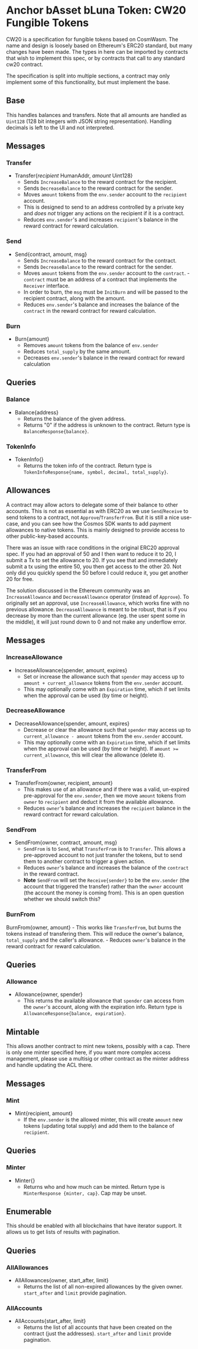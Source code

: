 # Anchor bAsset bLuna Token: CW20 Fungible Tokens <!-- omit in toc -->

CW20 is a specification for fungible tokens based on CosmWasm.
The name and design is loosely based on Ethereum's ERC20 standard,
but many changes have been made. The types in here can be imported by
contracts that wish to implement this  spec, or by contracts that call
to any standard cw20 contract.

The specification is split into multiple sections, a contract may only
implement some of this functionality, but must implement the base.

## Base

This handles balances and transfers. Note that all amounts are
handled as `Uint128` (128 bit integers with JSON string representation).
Handling decimals is left to the UI and not interpreted.

## Messages

### Transfer

* Transfer{*recipient* HumanAddr, *amount* Uint128}
    - Sends `IncreaseBalance` to the reward contract for the recipient.
    - Sends `DecreaseBalance` to the reward contract for the sender.
    - Moves `amount` tokens from the `env.sender` account to the `recipient` account.
    - This is designed to
     send to an address controlled by a private key and *does not* trigger
     any actions on the recipient if it is a contract.
    - Reduces `env.sender`'s  and increases `recipient`'s balance in the reward contract for reward calculation.

### Send
* Send{contract, amount, msg}
    - Sends `IncreaseBalance` to the reward contract for the contract.
    - Sends `DecreaseBalance` to the reward contract for the sender.
    - Moves `amount` tokens from the `env.sender` account to the `contract`.
    -`contract` must be an address of a contract that implements the `Receiver` interface.
    - In order to burn, the `msg` must be `InitBurn` and will be passed to the recipient contract, along with the amount.
    - Reduces `env.sender`'s  balance and increases the balance of the `contract`  in the reward contract for reward calculation.

### Burn
* Burn{amount}
    - Removes `amount` tokens from the balance of `env.sender`
    - Reduces `total_supply` by the same amount.
    - Decreases `env.sender`'s balance in the reward contract for reward calculation

## Queries

### Balance
   * Balance{address}
     - Returns the balance of the given address.
     - Returns "0" if the address is unknown to the contract. Return type
        is `BalanceResponse{balance}`.

### TokenInfo
* TokenInfo{}
    - Returns the token info of the contract. Return type is
    `TokenInfoResponse{name, symbol, decimal, total_supply}`.

## Allowances

A contract may allow actors to delegate some of their balance to other
accounts. This is not as essential as with ERC20 as we use `Send`/`Receive`
to send tokens to a contract, not `Approve`/`TransferFrom`. But it
is still a nice use-case, and you can see how the Cosmos SDK wants to add
payment allowances to native tokens. This is mainly designed to provide
access to other public-key-based accounts.

There was an issue with race conditions in the original ERC20 approval spec.
If you had an approval of 50 and I then want to reduce it to 20, I submit a
Tx to set the allowance to 20. If you see that and immediately submit a tx
using the entire 50, you then get access to the other 20. Not only did you quickly
spend the 50 before I could reduce it, you get another 20 for free.

The solution discussed in the Ethereum community was an `IncreaseAllowance`
and `DecreaseAllowance` operator (instead of `Approve`). To originally set
an approval, use `IncreaseAllowance`, which works fine with no previous allowance.
`DecreaseAllowance` is meant to be robust, that is if you decrease by more than
the current allowance (eg. the user spent some in the middle), it will just round
down to 0 and not make any underflow error.

## Messages

### IncreaseAllowance
* IncreaseAllowance{spender, amount, expires}
    - Set or increase the allowance such that `spender` may access up to `amount + current_allowance` tokens
from the `env.sender` account.
    - This may optionally come with an `Expiration`
time, which if set limits when the approval can be used (by time or height).

### DecreaseAllowance
* DecreaseAllowance{spender, amount, expires}
    - Decrease or clear the allowance such that `spender` may access up to `current_allowance - amount` tokens
from the `env.sender` account.
    - This may optionally come with an `Expiration`
time, which if set limits when the approval can be used (by time or height).
If `amount >= current_allowance`, this will clear the allowance (delete it).

### TransferFrom
* TransferFrom{owner, recipient, amount}
    - This makes use of an allowance
and if there was a valid, un-expired pre-approval for the `env.sender`,
then we move `amount` tokens from `owner` to `recipient` and deduct it
from the available allowance.
    - Reduces `owner`'s balance and increases the `recipient` balance in the reward contract for reward calculation.

### SendFrom
* SendFrom{owner, contract, amount, msg}
    - `SendFrom` is to `Send`, what
`TransferFrom` is to `Transfer`. This allows a pre-approved account to
not just transfer the tokens, but to send them to another contract
to trigger a given action.
    - Reduces `owner`'s balance and increases the balance of the `contract` in the reward contract.
    - **Note** `SendFrom` will set the `Receive{sender}`
to be the `env.sender` (the account that triggered the transfer)
rather than the `owner` account (the account the money is coming from).
This is an open question whether we should switch this?

### BurnFrom
BurnFrom{owner, amount}
    - This works like `TransferFrom`, but burns
the tokens instead of transfering them. This will reduce the owner's
balance, `total_supply` and the caller's allowance.
    - Reduces `owner`'s balance in the reward contract for reward calculation.

## Queries
### Allowance
* Allowance{owner, spender}
    - This returns the available allowance
that `spender` can access from the `owner`'s account, along with the
expiration info. Return type is `AllowanceResponse{balance, expiration}`.

## Mintable

This allows another contract to mint new tokens, possibly with a cap.
There is only one minter specified here, if you want more complex
access management, please use a multisig or other contract as the
minter address and handle updating the ACL there.

## Messages
### Mint
* Mint{recipient, amount}
    - If the `env.sender` is the allowed minter,
this will create `amount` new tokens (updating total supply) and
add them to the balance of `recipient`.

## Queries
### Minter
* Minter{}
    - Returns who and how much can be minted. Return type is
`MinterResponse {minter, cap}`. Cap may be unset.

## Enumerable

This should be enabled with all blockchains that have iterator support.
It allows us to get lists of results with pagination.

## Queries
### AllAllowances
* AllAllowances{owner, start_after, limit}
    - Returns the list of all non-expired allowances
by the given owner. `start_after` and `limit` provide pagination.

### AllAccounts
* AllAccounts{start_after, limit}
    - Returns the list of all accounts that have been created on
the contract (just the addresses). `start_after` and `limit` provide pagination.


